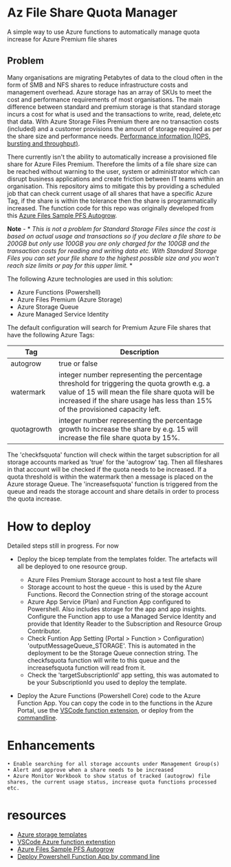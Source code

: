 # Az File Share Quota Manager

A simple way to use Azure functions to automatically manage quota increase for Azure Premium file shares

## Problem

Many organisations are migrating Petabytes of data to the cloud often in the form of SMB and NFS shares to reduce infrastructure costs and management overhead. Azure storage has an array of SKUs to meet the cost and performance requirements of most organisations. The main difference between standard and premium storage is that standard storage incurs a cost for what is used and the transactions to write, read, delete,etc that data. With Azure Storage Files Premium there are no transaction costs (included) and a customer provisions the amount of storage required as per the share size and performance needs. [Performance information (IOPS, bursting and throughput)](https://docs.microsoft.com/en-us/azure/storage/files/understanding-billing).

There currently isn't the ability to automatically increase a provisioned file share for Azure Files Premium. Therefore the limits of a file share size can be reached without warning to the user, system or administrator which can disrupt business applications and create friction between IT teams within an organisation. This repository aims to mitigate this by providing a scheduled job that can check current usage of all shares that have a specific Azure Tag, if the share is within the tolerance then the share is programmatically increased. The function code for this repo was originally developed from this [Azure Files Sample PFS Autogrow](https://github.com/Azure-Samples/azure-files-samples/tree/master/autogrow-PFS-quota).

**Note** - \* _This is not a problem for Standard Storage Files since the cost is based on actual usage and transactions so if you declare a file share to be 200GB but only use 100GB you are only charged for the 100GB and the transaction costs for reading and writing data etc. With Standard Storage Files you can set your file share to the highest possible size and you won't reach size limits or pay for this upper limit._ \*

The following Azure technologies are used in this solution:

- Azure Functions (Powershell)
- Azure Files Premium (Azure Storage)
- Azure Storage Queue
- Azure Managed Service Identity

The default configuration will search for Premium Azure File shares that have the following Azure Tags:

| Tag         | Description                                                                                                                                                                                                                     |
| ----------- | ------------------------------------------------------------------------------------------------------------------------------------------------------------------------------------------------------------------------------- |
| autogrow    | true or false                                                                                                                                                                                                                   |
| watermark   | integer number representing the percentage threshold for triggering the quota growth e.g. a value of 15 will mean the file share quota will be increased if the share usage has less than 15% of the provisioned capacity left. |
| quotagrowth | integer number representing the percentage growth to increase the share by e.g. 15 will increase the file share quota by 15%.                                                                                                   |

The 'checkfsquota' function will check within the target subscription for all storage accounts marked as 'true' for the 'autogrow' tag. Then all fileshares in that account will be checked if the quota needs to be increased. If a quota threshold is within the watermark then a message is placed on the Azure storage Queue. The 'increasefsquota' function is triggered from the queue and reads the storage account and share details in order to process the quota increase.

# How to deploy

Detailed steps still in progress. For now

- Deploy the bicep template from the templates folder. The artefacts will all be deployed to one resource group.

  - Azure Files Premium Storage account to host a test file share
  - Storage account to host the queue - this is used by the Azure Functions. Record the Connection string of the storage account
  - Azure App Service (Plan) and Function App configured to Powershell. Also includes storage for the app and app insights. Configure the Function app to use a Managed Service Identity and provide that Identity Reader to the Subscription and Resource Group Contributor.
  - Check Funtion App Setting (Portal > Function > Configuration) 'outputMessageQueue_STORAGE'. This is automated in the deployment to be the Storage Queue connection string. The checkfsquota function will write to this queue and the increasefsquota function will read from it.
  - Check the 'targetSubscriptionId' app setting, this was automated to be your SubscriptionId you used to deploy the template.

- Deploy the Azure Functions (Powershell Core) code to the Azure Function App. You can copy the code in to the functions in the Azure Portal, use the [VSCode function extension](https://docs.microsoft.com/en-us/azure/azure-functions/functions-reference-powershell?tabs=portal), or deploy from the [commandline](https://docs.microsoft.com/en-us/azure/azure-functions/create-first-function-cli-powershell?tabs=azure-cli%2Cbrowser).

# Enhancements

    • Enable searching for all storage accounts under Management Group(s)
    • Alert and approve when a share needs to be increased
    • Azure Monitor Workbook to show status of tracked (autogrow) file shares, the current usage status, increase quota functions processed etc.

# resources

- [Azure storage templates](https://docs.microsoft.com/en-us/azure/templates/microsoft.storage/2021-06-01/storageaccounts?tabs=bicep)
- [VSCode Azure function extenstion](https://docs.microsoft.com/en-us/azure/azure-functions/functions-reference-powershell?tabs=portal)
- [Azure Files Sample PFS Autogrow](https://github.com/Azure-Samples/azure-files-samples/tree/master/autogrow-PFS-quota)
- [Deploy Powershell Function App by command line](https://docs.microsoft.com/en-us/azure/azure-functions/create-first-function-cli-powershell?tabs=azure-cli%2Cbrowser)
